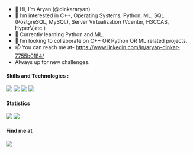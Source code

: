 - 👋 Hi, I’m Aryan (@dinkararyan)
- 👀 I’m interested in C++, Operating Systems, Python, ML, SQL (PostgreSQL, MySQL), Server Virtualization (Vcenter, H3CCAS, HyperV,etc.)
- 🌱 Currently learning Python and ML.
- 💞️ I’m looking to collaborate on C++ OR Python OR ML related projects.
- 📫 You can reach me at- https://www.linkedin.com/in/aryan-dinkar-7755b0184/
- Always up for new challenges.

#### Skills and Technologies :
<p align="left">
<img src="https://img.shields.io/badge/-C-brightgreen">
<img src="https://img.shields.io/badge/-C%2B%2B-orange">
<img src="https://img.shields.io/badge/-Python-blue">
<img src="https://img.shields.io/badge/-PostgreSQL-green">
</p>

#### Statistics
<img src = "https://github-readme-stats.vercel.app/api?username=dinkararyan">
<img src = "https://github-readme-stats.vercel.app/api/top-langs/?username=dinkararyan&layout=compact">

#### Find me at 
<p align="left">
<a href="https://www.linkedin.com/in/aryan-dinkar-7755b0184/" target="blank"><img src="https://img.shields.io/badge/LinkedIn-0077B5?style=for-the-badge&logo=linkedin&logoColor=white" /></a>
</p>

<!---
dinkararyan/dinkararyan is a ✨ special ✨ repository because its `README.md` (this file) appears on your GitHub profile.
You can click the Preview link to take a look at your changes.
--->
